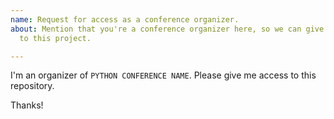 ```yaml
---
name: Request for access as a conference organizer.
about: Mention that you're a conference organizer here, so we can give you access
  to this project.

---
```


<!--
If you are a conference organizer, we can give you direct access to the repository, but it is your responsibility to update your own event! The goal is to make it easier for speakers, instructors, sponsors to find your conference.
-->

I'm an organizer of ``PYTHON CONFERENCE NAME``. 
Please give me access to this repository.

Thanks!
